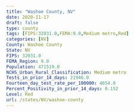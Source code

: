 ```yaml
---
title: "Washoe County, NV"
date: 2020-11-17
draft: false
type: county
tags: [FIPS:32031.0,FEMA:9.0,Medium metro,Red]
categories: [NV]
County: Washoe County
State: NV
FIPS: 32031.0
FEMA_Region: 9.0
Population: 471519.0
NCHS_Urban_Rural_Classification: Medium metro
Tests_in_prior_14_days: 21946.0
Fourteen_day_test_rate_per_100000: 4654.0
Percent_Positivity_in_prior_14_days: 0.152
Level: Red
url: /states/NV/washoe-county
---
```



